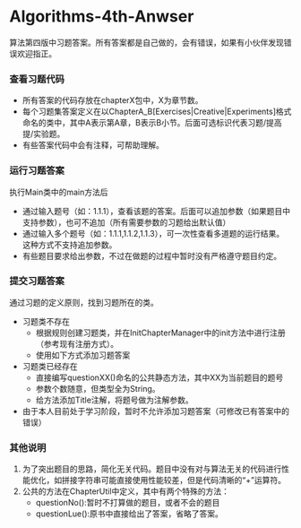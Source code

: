 # Algorithms-4th-Anwser
算法第四版中习题答案。所有答案都是自己做的，会有错误，如果有小伙伴发现错误欢迎指正。

### 查看习题代码
- 所有答案的代码存放在chapterX包中，X为章节数。
- 每个习题集答案定义在以ChapterA_B[Exercises|Creative|Experiments]格式命名的类中，其中A表示第A章，B表示B小节。后面可选标识代表习题/提高提/实验题。
- 有些答案代码中会有注释，可帮助理解。

### 运行习题答案
执行Main类中的main方法后
- 通过输入题号（如：1.1.1），查看该题的答案。后面可以追加参数（如果题目中支持参数），也可不追加（所有需要参数的习题给出默认值）
- 通过输入多个题号（如：1.1.1,1.1.2,1.1.3），可一次性查看多道题的运行结果。这种方式不支持追加参数。
- 有些题目要求给出参数，不过在做题的过程中暂时没有严格遵守题目约定。

### 提交习题答案
通过习题的定义原则，找到习题所在的类。
- 习题类不存在
	- 根据规则创建习题类，并在InitChapterManager中的init方法中进行注册（参考现有注册方式）。
	- 使用如下方式添加习题答案
- 习题类已经存在
	- 直接编写questionXX()命名的公共静态方法，其中XX为当前题目的题号
	- 参数个数随意，但类型全为String。
	- 给方法添加Title注解，将题号做为注解参数。
- 由于本人目前处于学习阶段，暂时不允许添加习题答案（可修改已有答案中的错误）

### 其他说明
1. 为了突出题目的思路，简化无关代码。题目中没有对与算法无关的代码进行性能优化，如拼接字符串可能直接使用性能较差，但是代码清晰的“+”运算符。
2. 公共的方法在ChapterUtil中定义，其中有两个特殊的方法：
	- questionNo():暂时不打算做的题目，或者不会的题目
	- questionLue():原书中直接给出了答案，省略了答案。
